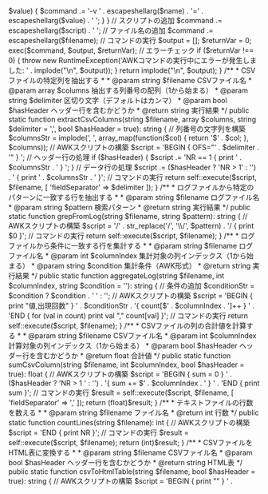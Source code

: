 <?php
/**
 * AWKコマンドユーティリティクラス
 * 
 * PHPアプリケーションからAWKコマンドを実行するためのラッパークラス
 * 
 * @author Claude
 * @version 1.0.0
 */
class AwkUtil
{
    /**
     * AWKコマンドを実行する
     *
     * @param string $script AWKスクリプト
     * @param string $filename 処理対象のファイル名
     * @param array $options 追加オプション
     * @return string 実行結果
     * @throws RuntimeException コマンド実行エラー時
     */
    public static function execute(string $script, string $filename, array $options = []): string
    {
        // 基本コマンドの構築
        $command = 'awk ';
        
        // オプションの処理
        if (isset($options['fieldSeparator'])) {
            $command .= '-F' . escapeshellarg($options['fieldSeparator']) . ' ';
        }
        
        // 変数の処理
        if (isset($options['variables']) && is_array($options['variables'])) {
            foreach ($options['variables'] as $name => $value) {
                $command .= '-v ' . escapeshellarg($name) . '=' . escapeshellarg($value) . ' ';
            }
        }
        
        // スクリプトの追加
        $command .= escapeshellarg($script) . ' ';
        
        // ファイル名の追加
        $command .= escapeshellarg($filename);
        
        // コマンドの実行
        $output = [];
        $returnVar = 0;
        exec($command, $output, $returnVar);
        
        // エラーチェック
        if ($returnVar !== 0) {
            throw new RuntimeException('AWKコマンドの実行中にエラーが発生しました: ' . implode("\n", $output));
        }
        
        return implode("\n", $output);
    }
    
    /**
     * CSVファイルの特定列を抽出する
     *
     * @param string $filename CSVファイル名
     * @param array $columns 抽出する列番号の配列（1から始まる）
     * @param string $delimiter 区切り文字（デフォルトはカンマ）
     * @param bool $hasHeader ヘッダー行を含むかどうか
     * @return string 実行結果
     */
    public static function extractCsvColumns(string $filename, array $columns, string $delimiter = ',', bool $hasHeader = true): string
    {
        // 列番号の文字列を構築
        $columnsStr = implode(', ', array_map(function($col) {
            return '$' . $col;
        }, $columns));
        
        // AWKスクリプトの構築
        $script = 'BEGIN { OFS="' . $delimiter . '" } ';
        
        // ヘッダー行の処理
        if ($hasHeader) {
            $script .= 'NR == 1 { print ' . $columnsStr . ' } ';
        }
        
        // データ行の処理
        $script .= ($hasHeader ? 'NR > 1' : '') . ' { print ' . $columnsStr . ' }';
        
        // コマンドの実行
        return self::execute($script, $filename, [
            'fieldSeparator' => $delimiter
        ]);
    }
    
    /**
     * ログファイルから特定のパターンに一致する行を抽出する
     *
     * @param string $filename ログファイル名
     * @param string $pattern 検索パターン
     * @return string 実行結果
     */
    public static function grepFromLog(string $filename, string $pattern): string
    {
        // AWKスクリプトの構築
        $script = '/' . str_replace('/', '\\/', $pattern) . '/ { print $0 }';
        
        // コマンドの実行
        return self::execute($script, $filename);
    }
    
    /**
     * ログファイルから条件に一致する行を集計する
     *
     * @param string $filename ログファイル名
     * @param int $columnIndex 集計対象の列インデックス（1から始まる）
     * @param string $condition 集計条件（AWK形式）
     * @return string 実行結果
     */
    public static function aggregateLog(string $filename, int $columnIndex, string $condition = ''): string
    {
        // 条件の追加
        $conditionStr = $condition ? $condition . ' ' : '';
        
        // AWKスクリプトの構築
        $script = 'BEGIN { print "値,出現回数" } ' .
                  $conditionStr . '{ count[$' . $columnIndex . ']++ } ' .
                  'END { for (val in count) print val "," count[val] }';
        
        // コマンドの実行
        return self::execute($script, $filename);
    }
    
    /**
     * CSVファイルの列の合計値を計算する
     *
     * @param string $filename CSVファイル名
     * @param int $columnIndex 計算対象の列インデックス（1から始まる）
     * @param bool $hasHeader ヘッダー行を含むかどうか
     * @return float 合計値
     */
    public static function sumCsvColumn(string $filename, int $columnIndex, bool $hasHeader = true): float
    {
        // AWKスクリプトの構築
        $script = 'BEGIN { sum = 0 } ' .
                  ($hasHeader ? 'NR > 1 ' : '') . '{ sum += $' . $columnIndex . ' } ' .
                  'END { print sum }';
        
        // コマンドの実行
        $result = self::execute($script, $filename, [
            'fieldSeparator' => ','
        ]);
        
        return (float)$result;
    }
    
    /**
     * テキストファイルの行数を数える
     *
     * @param string $filename ファイル名
     * @return int 行数
     */
    public static function countLines(string $filename): int
    {
        // AWKスクリプトの構築
        $script = 'END { print NR }';
        
        // コマンドの実行
        $result = self::execute($script, $filename);
        
        return (int)$result;
    }
    
    /**
     * CSVファイルをHTML表に変換する
     *
     * @param string $filename CSVファイル名
     * @param bool $hasHeader ヘッダー行を含むかどうか
     * @return string HTML表
     */
    public static function csvToHtmlTable(string $filename, bool $hasHeader = true): string
    {
        // AWKスクリプトの構築
        $script = 'BEGIN { print "<table class=\"table table-bordered\">" } ' .
